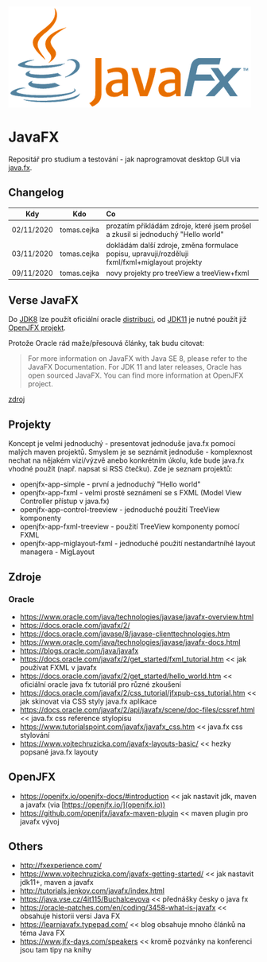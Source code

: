 ![JavaFX logo](/pics/JavaFX_Logo.png "Java FX logo")
# JavaFX
Repositář pro studium a testování - jak naprogramovat desktop GUI via [java.fx](https://en.wikipedia.org/wiki/JavaFX).

## Changelog
| Kdy        | Kdo         | Co           |
| ---------- |:-----------:| :---------------------------------------------------------------------------------|
| 02/11/2020 | tomas.cejka | prozatím přikládám zdroje, které jsem prošel a zkusil si jednoduchý "Hello world" |
| 03/11/2020 | tomas.cejka | dokládám další zdroje, změna formulace popisu, upravuji/rozděluji fxml/fxml+miglayout projekty |
| 09/11/2020 | tomas.cejka | novy projekty pro treeView a treeView+fxml |

## Verse JavaFX
Do [JDK8](https://docs.oracle.com/javase/8/docs/) lze použít oficiální oracle [distribuci](https://docs.oracle.com/javase/8/javase-clienttechnologies.htm), od [JDK11](https://docs.oracle.com/en/java/javase/11/) je nutné použít již [OpenJFX projekt](https://wiki.openjdk.java.net/display/OpenJFX).

Protože Oracle rád maže/přesouvá články, tak budu citovat:
>For more information on JavaFX with Java SE 8, please refer to the JavaFX Documentation.
>For JDK 11 and later releases, Oracle has open sourced JavaFX. You can find more information at OpenJFX project.

[zdroj]( https://www.oracle.com/java/technologies/javase/javafx-overview.html)

## Projekty
Koncept je velmi jednoduchý - presentovat jednoduše java.fx pomocí malých maven projektů. Smyslem je se seznámit jednoduše - komplexnost nechat na nějakém vizi/výzvě anebo konkrétním úkolu, kde bude java.fx vhodné použít (např. napsat si RSS čtečku). Zde je seznam projektů:

* openjfx-app-simple - první a jednoduchý "Hello world"
* openjfx-app-fxml - velmi prosté seznámení se s FXML (Model View Controller přístup v java.fx)
* openjfx-app-control-treeview - jednoduché použití TreeView komponenty
* openjfx-app-fxml-treeview - použití TreeView komponenty pomocí FXML
* openjfx-app-miglayout-fxml - jednoduché použití nestandartníhé layout managera - MigLayout

## Zdroje

### Oracle
* https://www.oracle.com/java/technologies/javase/javafx-overview.html
* https://docs.oracle.com/javafx/2/
* https://docs.oracle.com/javase/8/javase-clienttechnologies.htm
* https://www.oracle.com/java/technologies/javase/javafx-docs.html
* https://blogs.oracle.com/java/javafx
* https://docs.oracle.com/javafx/2/get_started/fxml_tutorial.htm << jak používat FXML v javafx
* https://docs.oracle.com/javafx/2/get_started/hello_world.htm << oficiální oracle java fx tutoriál pro různé zkoušení
* https://docs.oracle.com/javafx/2/css_tutorial/jfxpub-css_tutorial.htm << jak skinovat via CSS styly java.fx aplikace
* https://docs.oracle.com/javafx/2/api/javafx/scene/doc-files/cssref.html << java.fx css reference stylopisu
* https://www.tutorialspoint.com/javafx/javafx_css.htm << java.fx css stylování
* https://www.vojtechruzicka.com/javafx-layouts-basic/ << hezky popsané java.fx layouty

## OpenJFX
* https://openjfx.io/openjfx-docs/#introduction << jak nastavit jdk, maven a javafx (via [https://openjfx.io/](openjfx.io))
* https://github.com/openjfx/javafx-maven-plugin << maven plugin pro javafx vývoj

## Others
* http://fxexperience.com/
* https://www.vojtechruzicka.com/javafx-getting-started/ << jak nastavit jdk11+, maven a javafx
* http://tutorials.jenkov.com/javafx/index.html
* https://java.vse.cz/4it115/Buchalcevova << přednášky česky o java fx
* https://oracle-patches.com/en/coding/3458-what-is-javafx << obsahuje historii versi Java FX
* https://learnjavafx.typepad.com/ << blog obsahuje mnoho článků na téma Java FX
* https://www.jfx-days.com/speakers << kromě pozvánky na konferenci jsou tam tipy na knihy
